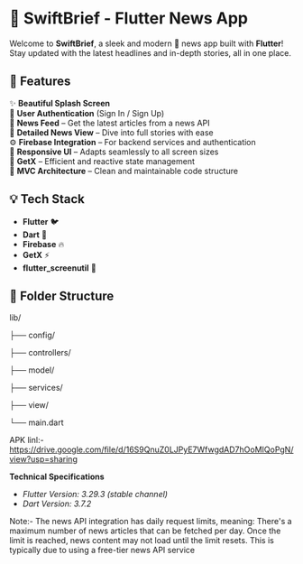 # 📰 SwiftBrief - Flutter News App

Welcome to **SwiftBrief**, a sleek and modern 🧭 news app built with **Flutter**!  
Stay updated with the latest headlines and in-depth stories, all in one place.

## 🚀 Features

✨ **Beautiful Splash Screen**  
👤 **User Authentication** (Sign In / Sign Up)  
📰 **News Feed** – Get the latest articles from a news API  
📖 **Detailed News View** – Dive into full stories with ease  
⚙️ **Firebase Integration** – For backend services and authentication  
📱 **Responsive UI** – Adapts seamlessly to all screen sizes  
🧠 **GetX** – Efficient and reactive state management  
🧩 **MVC Architecture** – Clean and maintainable code structure  

## 💡 Tech Stack

- **Flutter** 🐦
- **Dart** 💙
- **Firebase** 🔥
- **GetX** ⚡
- **flutter_screenutil** 📏

## 📁 Folder Structure

lib/

├── config/

├── controllers/

├── model/

├── services/

├── view/

└── main.dart

APK linl:- https://drive.google.com/file/d/16S9QnuZ0LJPyE7WfwgdAD7hOoMIQoPgN/view?usp=sharing 

**Technical Specifications**
- *Flutter Version: 3.29.3 (stable channel)*
- *Dart Version: 3.7.2*
        
Note:- The news API integration has daily request limits, meaning:
There's a maximum number of news articles that can be fetched per day. Once the limit is reached, news content may not load until the limit resets. This is typically due to using a free-tier news API service
